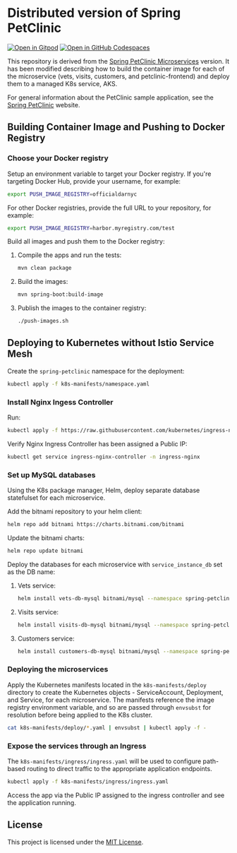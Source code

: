 # Distributed version of Spring PetClinic

[![Open in Gitpod](https://gitpod.io/button/open-in-gitpod.svg)](https://gitpod.io/#https://github.com/officialdarnyc/spring-petclinic-microservices) [![Open in GitHub Codespaces](https://github.com/codespaces/badge.svg)](https://github.com/codespaces/new?hide_repo_select=true&ref=main&repo=7517918)

This repository is derived from the [Spring PetClinic Microservices](https://github.com/spring-petclinic/spring-petclinic-microservices) version. It has been modified describing how to build the container image for each of the microservice (vets, visits, customers, and petclinic-frontend) and deploy them to a managed K8s service, AKS.

For general information about the PetClinic sample application, see the [Spring PetClinic](https://spring-petclinic.github.io/) website.


## Building Container Image and Pushing to Docker Registry

### Choose your Docker registry

Setup an environment variable to target your Docker registry. If you're targeting Docker Hub, provide your username, for example:

```bash
export PUSH_IMAGE_REGISTRY=officialdarnyc
```

For other Docker registries, provide the full URL to your repository, for example:

```bash
export PUSH_IMAGE_REGISTRY=harbor.myregistry.com/test
```

Build all images and push them to the Docker registry:

1. Compile the apps and run the tests:

    ```bash
    mvn clean package
    ```
2. Build the images:

    ```bash
    mvn spring-boot:build-image
    ```

3. Publish the images to the container registry:

    ```bash
    ./push-images.sh
    ```

## Deploying to Kubernetes without Istio Service Mesh

Create the `spring-petclinic` namespace for the deployment:

```bash
kubectl apply -f k8s-manifests/namespace.yaml
```

### Install Nginx Ingess Controller

Run:

```bash
kubectl apply -f https://raw.githubusercontent.com/kubernetes/ingress-nginx/controller-v1.3.0/deploy/static/provider/cloud/deploy.yaml
```

Verify Nginx Ingress Controller has been assigned a Public IP:

```bash
kubectl get service ingress-nginx-controller -n ingress-nginx
```

### Set up MySQL databases

Using the K8s package manager, Helm, deploy separate database statefulset for each microservice.

Add the bitnami repository to your helm client:

```bash
helm repo add bitnami https://charts.bitnami.com/bitnami
```

Update the bitnami charts:

```bash
helm repo update bitnami
```

Deploy the databases for each microservice with `service_instance_db` set as the DB name:

1. Vets service:
    ```bash
    helm install vets-db-mysql bitnami/mysql --namespace spring-petclinic --set auth.database=service_instance_db
    ```
2. Visits service:
    ```bash
    helm install visits-db-mysql bitnami/mysql --namespace spring-petclinic --set auth.database=service_instance_db
    ```
3. Customers service:
    ```bash
    helm install customers-db-mysql bitnami/mysql --namespace spring-petclinic --set auth.database=service_instance_db
    ```

### Deploying the microservices

Apply the Kubernetes manifests located in the `k8s-manifests/deploy` directory to create the Kubernetes objects - ServiceAccount, Deployment, and Service, for each microservice. The manifests reference the image registry environment variable, and so are passed through `envsubst` for resolution before being applied to the K8s cluster.

```bash
cat k8s-manifests/deploy/*.yaml | envsubst | kubectl apply -f -
```

### Expose the services through an Ingress

The `k8s-manifests/ingress/ingress.yaml` will be used to configure path-based routing to direct traffic to the appropriate application endpoints.

```bash
kubectl apply -f k8s-manifests/ingress/ingress.yaml
```

Access the app via the Public IP assigned to the ingress controller and see the application running.


## License
This project is licensed under the [MIT License](LICENSE).

